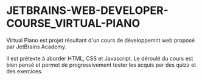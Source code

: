 # JETBRAINS-WEB-DEVELOPER-COURSE_VIRTUAL-PIANO

Virtual Piano est projet résultant d'un cours de développemnt web proposé par JetBrains Academy.

Il est prétexte à aborder HTML, CSS et Javascript. Le déroulé du cours est bien pensé et permet de progressivement tester les acquis par des quizz et des exercices.

